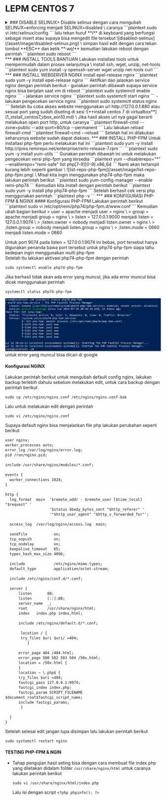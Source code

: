 # LEPM CENTOS 7
<details>
<summary>### DISABLE SELINUX</<summary>>
Disable selinux dengan cara mengubah SELINUX=enforcing menjadi SELINUX=disabled
\
caranya
```plaintext 
sudo vi /etc/selinux/config
```
lalu tekan huruf **i** di keyboard yang berfungsi sebagai insert atau supaya bisa mengedit file tersebut
![disabled-selinux](/asset/image/disabled-selinux.png)
\
simpan hasil edit dengan cara tekan tombol **ESC** dan ketik **:wq!** kemudian lakukan reboot dengan perintah
```plaintext 
sudo reboot
```
</details>
***
### INSTALL TOOLS BANTUAN
Lakukan installasi tools untuk mempermudah dalam proses selanjutnya
\
install ssh, wget, unzip, net-tools
```plaintext 
sudo yum install -y openssh-server wget unzip net-tools curl
```
***
### INSTALL WEBSERVER NGINX
install epel-release nginx
```plaintext
sudo yum -y install epel-release nginx
```
Aktifkan dan jalankan service nginx dengan perintah berikut
- gunakan perintah dibawah supaya service nginx bisa berjalan saat vm di reboot
```plaintext
sudo systemctl enable nginx
```
- jalankan service nginx
```plaintext
sudo systemctl start nginx
```
- lakukan pengecekan service nginx
```plaintext
sudo systemctl status nginx
```
Setelah itu coba akses website menggunakan url http://127.0.0.1:880 atau sesuai port yang sudah diseting di sesi ![**install centos 7 di virtualbox**](1_install_centos7_vbox_win10.md) \
Jika hasil akses url nya gagal berarti melakukan open port http, untuk caranya
```plaintext
firewall-cmd --zone=public --add-port=80/tcp --permanent
```
Lalu lakukan reload firewall-cmd
```plaintext
firewall-cmd --reload
```
Setelah hal ini dilakukan seharusnya website sudah dapat diakses.
***
### INSTALL PHP-FPM
Untuk installasi php-fpm perlu melakukan hal ini
```plaintext
sudo yum -y install http://rpms.remirepo.net/enterprise/remi-release-7.rpm
```
```plaintext
sudo yum -y install yum-utils
```
Gunakan perintah dibawah ini untuk melakukan pengecekan versi php-fpm yang tersedia
```plaintext 
yum --disablerepo="*" --enablerepo="remi-safe" list php[7-9][0-9].x86_64
```
Nanti akan tertampil kurang lebih seperti gambar \
![list-repo-php-fpm](/asset/image/list-repo-php-fpm.png) \
Misal kita ingin menggunakan php74-php-fpm maka lakukan perintah berikut
```plaintext
sudo yum-config-manager --enable remi-php74
```
Kemudian kita install dengan perintah berikut
```plaintext
sudo yum -y install php php74-php-fpm
```
Setelah berhasil cek versi php menggunakan perintah
```plaintext
php -v
```
***
### KONFIGURASI PHP-FPM & NGINX
#### Konfigurasi PHP-FPM
  Lakukan perintah berikut
  ```plaintext
  sudo vi /etc/opt/remi/php74/php-fpm.d/www.conf
  ```
  Kemudian ubah bagian berikut
  > user = apache menjadi user = nginx \
  > group = apache menjadi group = nginx \
  > listen = 127.0.0.1:9000 menjadi listen = 127.0.0.1:9074 \
  > ;listen.owner = nobody menjadi listen.owner = nginx \
  > ;listen.group = nobody menjadi listen.group = nginx \
  > ;listen.mode = 0660 menjadi listen.mode = 0660

Untuk port 9074 pada listen = 127.0.0.1:9074 ini bebas, port tersebut hanya digunakan penanda bawa port tersebut untuk php74-php-fpm siapa tahu kedepan ingin menggunakan multi php-fpm \
Setelah itu lakukan aktivasi php74-php-fpm dengan perintah
```plaintext
sudo systemctl enable php74-php-fpm
```
Jika berhasil tidak akan ada error yang muncul, jika ada error muncul bisa dicek menggunakan perintah
```plaintext
systemctl status php74-php-fpm
```
![status-php74-fpm-normal](asset/image/status-php74-php-fpm.png) \
untuk error yang muncul bisa dicari di google

#### Konfigurasi NGINX
  Lakukan perintah berikut untuk mengubah default config nginx, lakukan backup terlebih dahulu sebelum melakukan edit, untuk cara backup dengan perintah berikut
  ```plaintext
  sudo cp /etc/nginx/nginx.conf /etc/nginx/nginx.conf-bak
  ```
  Lalu untuk melakukan edit dengan perintah
  ```plaintext
  sudo vi /etc/nginx/nginx.conf
  ```
  Supaya default nginx bisa menjalankan file php lakukan perubahan seperti berikut
  ```plaintext
  user nginx;
worker_processes auto;
error_log /var/log/nginx/error.log;
pid /run/nginx.pid;

include /usr/share/nginx/modules/*.conf;

events {
    worker_connections 1024;
}

http {
    log_format  main  '$remote_addr - $remote_user [$time_local] "$request" '
                      '$status $body_bytes_sent "$http_referer" '
                      '"$http_user_agent" "$http_x_forwarded_for"';

    access_log  /var/log/nginx/access.log  main;

    sendfile            on;
    tcp_nopush          on;
    tcp_nodelay         on;
    keepalive_timeout   65;
    types_hash_max_size 4096;

    include             /etc/nginx/mime.types;
    default_type        application/octet-stream;

    include /etc/nginx/conf.d/*.conf;

    server {
        listen       80;
        listen       [::]:80;
        server_name  _;
        root         /usr/share/nginx/html;
        index   index.php index.html;

        include /etc/nginx/default.d/*.conf;

         location / {
         try_files $uri $uri/ =404;
            }

        error_page 404 /404.html;
        error_page 500 502 503 504 /50x.html;
        location = /50x.html {
        }
        location ~ \.php$ {
        try_files $uri =404;
        fastcgi_pass 127.0.0.1:9074;
        fastcgi_index index.php;
        fastcgi_param SCRIPT_FILENAME $document_root$fastcgi_script_name;
        include fastcgi_params;
         }

    }
}
  ```
Setelah selesai edit jangan lupa disimpan lalu lakukan perintah berikut
```plaintext
sudo systemctl restart nginx
```
#### TESTING PHP-FPM & NGIN
- Tahap pengujian hasil seting bisa dengan cara membuat file index.php yang diletakan didalam folder ```/usr/share/nginx/html``` untuk caranya lakukan perintah berikut
  ```plaintext
  sudo vi /usr/share/nginx/html/index.php
  ```
  Lalu isi dengan script ```<?php phpinfo(); ?>```